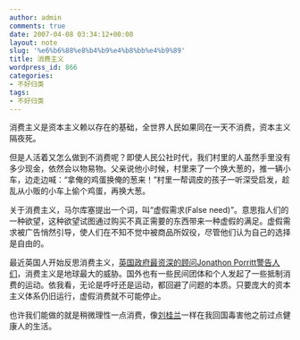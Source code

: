 ```yaml
---
author: admin
comments: true
date: 2007-04-08 03:34:12+00:00
layout: note
slug: '%e6%b6%88%e8%b4%b9%e4%b8%bb%e4%b9%89'
title: 消费主义
wordpress_id: 866
categories:
- 不好归类
tags:
- 不好归类
---
```


消费主义是资本主义赖以存在的基础，全世界人民如果同在一天不消费，资本主义隔夜死。

但是人活着又怎么做到不消费呢？即使人民公社时代，我们村里的人虽然手里没有多少现金，依然会以物易物。父亲说他小时候，村里来了一个换大葱的，推一辆小车，边走边喊：“拿俺的鸡蛋换俺的葱来！”村里一帮调皮的孩子一听深受启发，趁乱从小贩的小车上偷个鸡蛋，再换大葱。

关于消费主义，马尔库塞提出一个词，叫“虚假需求(False need)”。意思指人们的一种欲望，这种欲望试图通过购买不真正需要的东西带来一种虚假的满足。虚假需求被广告悄然引导，使人们在不知不觉中被商品所奴役，尽管他们认为自己的选择是自由的。

最近英国人开始反思消费主义，[英国政府最资深的顾问Jonathon Porritt警告人们](http://observer.guardian.co.uk/uk_news/story/0,,2052490,00.html)，消费主义是地球最大的威胁。国外也有一些民间团体和个人发起了一些抵制消费的运动。依我看，无论是呼吁还是运动，都回避了问题的本质。只要庞大的资本主义体系仍旧运行，虚假消费就不可能停止。

也许我们能做的就是稍微理性一点消费，像[刘桂兰](http://www.golao.com)一样在我回国毒害他之前过点健康人的生活。
